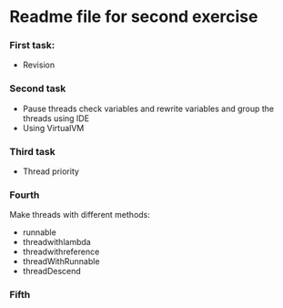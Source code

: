 # Readme file for second exercise

### First task:
* Revision


### Second task

* Pause threads check variables and rewrite variables and group the threads using IDE
* Using VirtualVM

### Third task
* Thread priority

### Fourth
Make threads with different methods:
-  runnable
-  threadwithlambda
-  threadwithreference
-  threadWithRunnable
-  threadDescend

### Fifth
